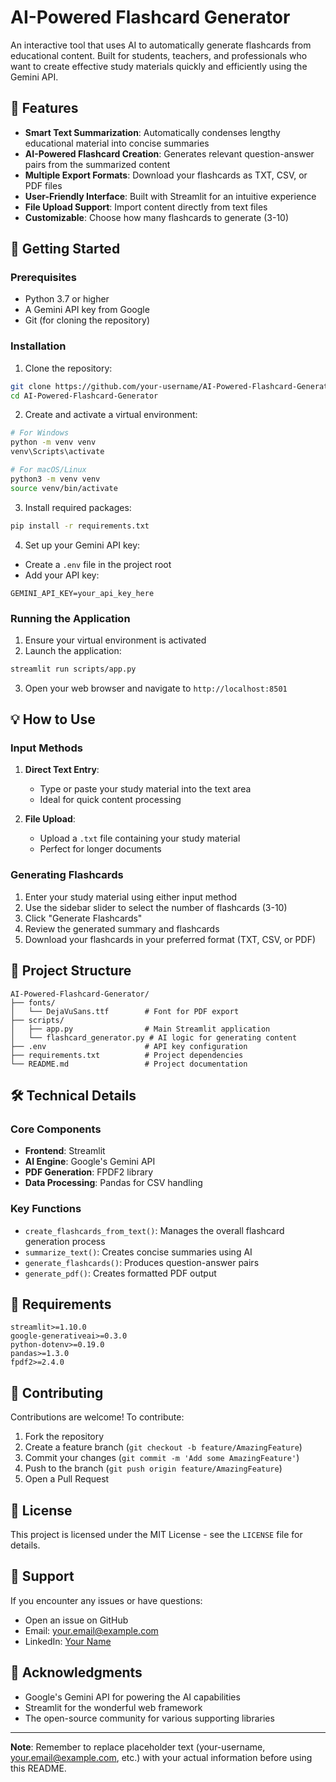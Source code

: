 # AI-Powered Flashcard Generator

An interactive tool that uses AI to automatically generate flashcards from educational content. Built for students, teachers, and professionals who want to create effective study materials quickly and efficiently using the Gemini API.

## 🌟 Features

- **Smart Text Summarization**: Automatically condenses lengthy educational material into concise summaries
- **AI-Powered Flashcard Creation**: Generates relevant question-answer pairs from the summarized content
- **Multiple Export Formats**: Download your flashcards as TXT, CSV, or PDF files
- **User-Friendly Interface**: Built with Streamlit for an intuitive experience
- **File Upload Support**: Import content directly from text files
- **Customizable**: Choose how many flashcards to generate (3-10)

## 🚀 Getting Started

### Prerequisites

- Python 3.7 or higher
- A Gemini API key from Google
- Git (for cloning the repository)

### Installation

1. Clone the repository:
```bash
git clone https://github.com/your-username/AI-Powered-Flashcard-Generator.git
cd AI-Powered-Flashcard-Generator
```

2. Create and activate a virtual environment:
```bash
# For Windows
python -m venv venv
venv\Scripts\activate

# For macOS/Linux
python3 -m venv venv
source venv/bin/activate
```

3. Install required packages:
```bash
pip install -r requirements.txt
```

4. Set up your Gemini API key:
- Create a `.env` file in the project root
- Add your API key:
```
GEMINI_API_KEY=your_api_key_here
```

### Running the Application

1. Ensure your virtual environment is activated
2. Launch the application:
```bash
streamlit run scripts/app.py
```
3. Open your web browser and navigate to `http://localhost:8501`

## 💡 How to Use

### Input Methods

1. **Direct Text Entry**:
   - Type or paste your study material into the text area
   - Ideal for quick content processing

2. **File Upload**:
   - Upload a `.txt` file containing your study material
   - Perfect for longer documents

### Generating Flashcards

1. Enter your study material using either input method
2. Use the sidebar slider to select the number of flashcards (3-10)
3. Click "Generate Flashcards"
4. Review the generated summary and flashcards
5. Download your flashcards in your preferred format (TXT, CSV, or PDF)

## 📁 Project Structure

```
AI-Powered-Flashcard-Generator/
├── fonts/
│   └── DejaVuSans.ttf        # Font for PDF export
├── scripts/
│   ├── app.py                # Main Streamlit application
│   └── flashcard_generator.py # AI logic for generating content
├── .env                      # API key configuration
├── requirements.txt          # Project dependencies
└── README.md                 # Project documentation
```

## 🛠️ Technical Details

### Core Components

- **Frontend**: Streamlit
- **AI Engine**: Google's Gemini API
- **PDF Generation**: FPDF2 library
- **Data Processing**: Pandas for CSV handling

### Key Functions

- `create_flashcards_from_text()`: Manages the overall flashcard generation process
- `summarize_text()`: Creates concise summaries using AI
- `generate_flashcards()`: Produces question-answer pairs
- `generate_pdf()`: Creates formatted PDF output

## 📝 Requirements

```
streamlit>=1.10.0
google-generativeai>=0.3.0
python-dotenv>=0.19.0
pandas>=1.3.0
fpdf2>=2.4.0
```

## 🤝 Contributing

Contributions are welcome! To contribute:

1. Fork the repository
2. Create a feature branch (`git checkout -b feature/AmazingFeature`)
3. Commit your changes (`git commit -m 'Add some AmazingFeature'`)
4. Push to the branch (`git push origin feature/AmazingFeature`)
5. Open a Pull Request

## 📄 License

This project is licensed under the MIT License - see the `LICENSE` file for details.

## 👥 Support

If you encounter any issues or have questions:

- Open an issue on GitHub
- Email: your.email@example.com
- LinkedIn: [Your Name](https://linkedin.com/in/your-profile)

## 🙏 Acknowledgments

- Google's Gemini API for powering the AI capabilities
- Streamlit for the wonderful web framework
- The open-source community for various supporting libraries

---

**Note**: Remember to replace placeholder text (your-username, your.email@example.com, etc.) with your actual information before using this README.